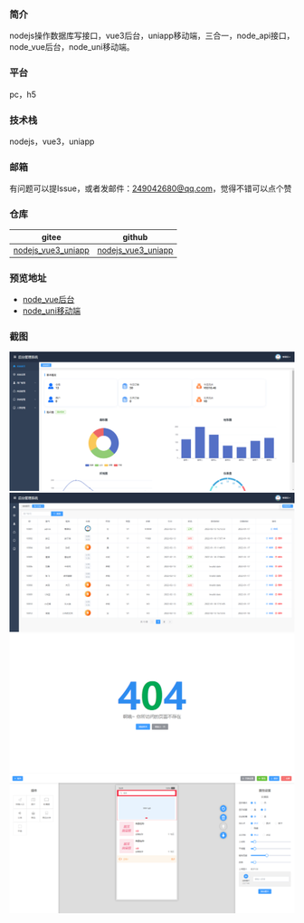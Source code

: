 ### 简介
nodejs操作数据库写接口，vue3后台，uniapp移动端，三合一，node_api接口，node_vue后台，node_uni移动端。

### 平台
pc，h5

### 技术栈
nodejs，vue3，uniapp

### 邮箱
有问题可以提Issue，或者发邮件：249042680@qq.com，觉得不错可以点个赞

### 仓库
| gitee | github |
| --- | --- |
| [nodejs_vue3_uniapp](https://gitee.com/kangleyunju/nodejs_vue3_uniapp) | [nodejs_vue3_uniapp](https://github.com/kangleyunju/nodejs_vue3_uniapp) |

### 预览地址
* [node_vue后台](https://static-mp-2503170c-6f74-4217-ac1a-43133fb6d1b4.next.bspapp.com/node_vue/)
* [node_uni移动端](https://static-mp-2503170c-6f74-4217-ac1a-43133fb6d1b4.next.bspapp.com/node_uni/)

### 截图
![image](./node_vue/images/1.png)
![image](./node_vue/images/2.png)
![image](./node_vue/images/3.png)
![image](./node_vue/images/4.png)
